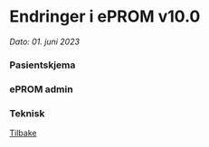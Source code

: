 # Endringer i ePROM v10.0
*Dato: 01. juni 2023*

### Pasientskjema


### ePROM admin


### Teknisk


[Tilbake](./Releaselist)
